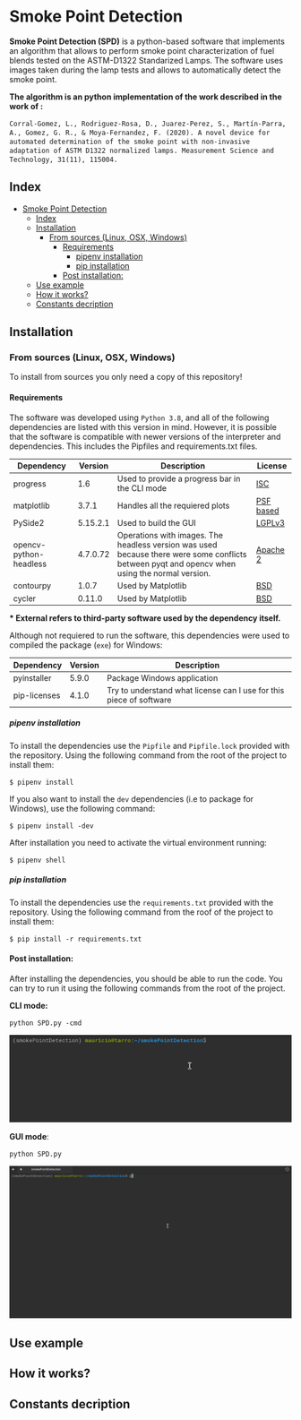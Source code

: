 # Smoke Point Detection

**Smoke Point Detection (SPD)** is a python-based software that implements an algorithm that allows to perform smoke point characterization of fuel blends tested on the ASTM-D1322 Standarized Lamps. The software uses images taken during the lamp tests and allows to automatically detect the smoke point. 

**The algorithm is an python implementation of the work described in the work of :** 

```
Corral-Gomez, L., Rodriguez-Rosa, D., Juarez-Perez, S., Martín-Parra, A., Gomez, G. R., & Moya-Fernandez, F. (2020). A novel device for automated determination of the smoke point with non-invasive adaptation of ASTM D1322 normalized lamps. Measurement Science and Technology, 31(11), 115004.
```


## Index

- [Smoke Point Detection](#smoke-point-detection)
  - [Index](#index)
  - [Installation](#installation)
    - [From sources (Linux, OSX, Windows)](#from-sources-linux-osx-windows)
      - [Requirements](#requirements)
        - [pipenv installation](#pipenv-installation)
        - [pip installation](#pip-installation)
      - [Post installation:](#post-installation)
  - [Use example](#use-example)
  - [How it works?](#how-it-works)
  - [Constants decription](#constants-decription)



## Installation

### From sources (Linux, OSX, Windows)

To install from sources you only need a copy of this repository!

#### Requirements

The software was developed using `Python 3.8`, and all of the following dependencies are listed with this version in mind. However, it is possible that the software is compatible with newer versions of the interpreter and dependencies. This includes the Pipfiles and requirements.txt files.


| **Dependency** | **Version** | **Description** | **License**|
|----------------|-------------|-----------------|------------|
| progress | 1.6 | Used to provide a progress bar in the CLI mode | [ISC](https://github.com/verigak/progress/blob/master/LICENSE)
| matplotlib | 3.7.1 | Handles all the requiered plots | [PSF based](https://github.com/matplotlib/matplotlib/blob/main/LICENSE/LICENSE)
| PySide2 | 5.15.2.1 | Used to build the GUI | [LGPLv3](https://www.gnu.org/licenses/lgpl-3.0.en.html)
| opencv-python-headless | 4.7.0.72 | Operations with images. The headless version was used because there were some conflicts between pyqt and opencv when using the normal version.| [Apache 2](https://github.com/opencv/opencv/blob/master/LICENSE)|
| contourpy | 1.0.7 | Used by Matplotlib | [BSD](https://github.com/contourpy/contourpy/blob/main/LICENSE) | 
| cycler | 0.11.0 | Used by Matplotlib | [BSD](https://github.com/matplotlib/cycler/blob/main/LICENSE) | [MIT](https://github.com/fonttools/fonttools/blob/main/LICENSE)  [External **\***](https://github.com/fonttools/fonttools/blob/main/LICENSE.external) | 

**\* External refers to third-party software used by the dependency itself.**

Although not requiered to run the software, this dependencies were used to compiled the package (`exe`) for Windows:

| **Dependency** | **Version** | **Description** |
|----------------|-------------|-----------------|
| pyinstaller | 5.9.0 | Package Windows application |
| pip-licenses | 4.1.0 | Try to understand what license can I use for this piece of software|


##### pipenv installation

To install the dependencies use the `Pipfile` and `Pipfile.lock` provided with the repository. Using the following command from the root of the project to install them:

```[bash]
$ pipenv install 
```

If you also want to install the `dev` dependencies (i.e to package for Windows), use the following command:

```
$ pipenv install -dev
```

After installation you need to activate the virtual environment running:

```[bash]
$ pipenv shell
```

##### pip installation

To install the dependencies use the `requirements.txt` provided with the repository. Using the following command from the roof of the project to install them: 

```[bash]
$ pip install -r requirements.txt
```

#### Post installation:

After installing the dependencies, you should be able to run the code. You can try to run it using the following commands from the root of the project.

**CLI mode:**

```[bash]
python SPD.py -cmd
```
![Cli-Success](rsrcs/github-gifs/cli_success_launch.gif)

**GUI mode**:
```[bash]
python SPD.py
```

![Gui-Success](rsrcs/github-gifs/gui_success_launch.gif)


## Use example

## How it works?

## Constants decription